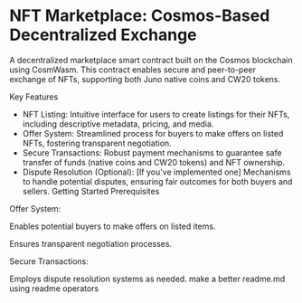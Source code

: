 # NFT Marketplace: Cosmos-Based Decentralized Exchange

A decentralized marketplace smart contract built on the Cosmos blockchain using CosmWasm. This contract enables secure and peer-to-peer exchange of NFTs, supporting both Juno native coins and CW20 tokens.

Key Features
* NFT Listing: Intuitive interface for users to create listings for their NFTs, including descriptive metadata, pricing, and media.
* Offer System: Streamlined process for buyers to make offers on listed NFTs, fostering transparent negotiation.
* Secure Transactions: Robust payment mechanisms to guarantee safe transfer of funds (native coins and CW20 tokens) and NFT ownership.
* Dispute Resolution (Optional): [If you've implemented one] Mechanisms to handle potential disputes, ensuring fair outcomes for both buyers and sellers.
Getting Started
Prerequisites

 Offer System:

Enables potential buyers to make offers on listed items.

Ensures transparent negotiation processes.

Secure Transactions:

Employs dispute resolution systems as needed.
make a better readme.md  using readme operators
